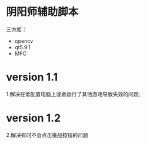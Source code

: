 # 阴阳师辅助脚本
三方库：
* opencv
* qt5.9.1
* MFC


# version 1.1
1.解决在低配置电脑上或者运行了其他游戏导致失效的问题;
# version 1.2
2.解决有时不会点击挑战按钮的问题